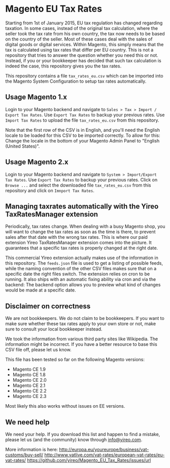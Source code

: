 Magento EU Tax Rates
====================

Starting from 1st of January 2015, EU tax regulation has changed regarding taxation. In some cases, 
instead of the original tax calculation,
where the seller took the tax rate from his own country, the tax now needs to be based on the country of
the seller. Most of these cases deal with the sales of digital goods or digital services.
Within Magento, this simply means that the tax is calculated using tax rates that differ per EU
country. This is not a repository that tries to answer the question whether you need this or not. Instead, if you or your
bookkeeper has decided that such tax calculation is indeed the case, this repository gives you the tax rates.

This repository contains a file `tax_rates_eu.csv` which can be imported into the Magento System Configuration 
to setup tax rates automatically.

## Usage Magento 1.x
Login to your Magento backend and navigate to `Sales > Tax > Import / Export Tax Rates`. 
Use `Export Tax Rates` to backup your previous rates. Use `Import Tax Rates` to upload the file 
`tax_rates_eu.csv` from this repository.

Note that the first row of the CSV is in English, and you'll need the English locale to be loaded for this CSV
to be imported correctly. To allow for this: Change the locale in the bottom of your Magento Admin Panel
to "English (United States)".

## Usage Magento 2.x
Login to your Magento backend and navigate to `System > Import/Export Tax Rates`. 
Use `Export Tax Rates` to backup your previous rates. Click on `Browse ...` and select the downloaded  file 
`tax_rates_eu.csv` from this repository and click on `Imnport Tax Rates`.

## Managing taxrates automatically with the Yireo TaxRatesManager extension
Periodically, tax rates change. When dealing with a busy Magento shop, you will want to change the tax rates as soon as the time is there, to prevent sales after
that date with the wrong tax rates. This is where our paid extension Yireo TaxRatesManager extension comes into the picture. It guarantees that a specific tax
rates is properly changed at the right date.

This commercial Yireo extension actually makes use of the information in this repository. The `feeds.json` file is used to get a listing of possible feeds, while
the naming convention of the other CSV files makes sure that on a specific date the right files switch. The extension relies on cron to be running. It also ships
with an automatic fixing ability via cron and via the backend: The backend option allows you to preview what kind of changes would be made at a specific date.

## Disclaimer on correctness
We are not bookkeepers. We do not claim to be bookkeepers. If you want to make sure whether these tax rates apply to your own
store or not, make sure to consult your local bookkeeper instead.

We took the information from various third party sites like Wikipedia. The information might be incorrect.
If you have a better resource to base this CSV file off, please let us know.

This file has been tested so far on the following Magento versions:
* Magento CE 1.9
* Magento CE 1.8
* Magento CE 2.0
* Magento CE 2.1
* Magento CE 2.2
* Magento CE 2.3

Most likely this also works without issues on EE versions.

## We need help
We need your help. If you download this list and happen to find a mistake, please let us (and the community)
know through info@yireo.com.

More information is here:
http://europa.eu/youreurope/business/vat-customs/buy-sell/
http://www.vatlive.com/vat-rates/european-vat-rates/eu-vat-rates/
https://github.com/yireo/Magento_EU_Tax_Rates/issues/url
